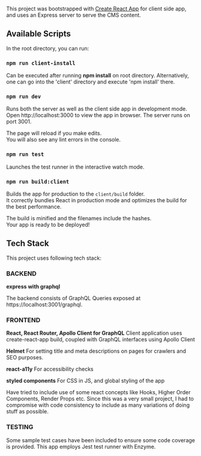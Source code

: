 This project was bootstrapped with [Create React App](https://github.com/facebook/create-react-app) for client side app, and uses an Express server to serve the CMS content.

## Available Scripts

In the root directory, you can run:

### `npm run client-install`

Can be executed after running **npm install** on root directory. Alternatively, one can go into the 'client' directory and execute 'npm install' there.

### `npm run dev`

Runs both the server as well as the client side app in development mode.<br>
Open http://localhost:3000 to view the app in browser. The server runs on port 3001.

The page will reload if you make edits.<br>
You will also see any lint errors in the console.

### `npm run test`

Launches the test runner in the interactive watch mode.<br>

### `npm run build:client`

Builds the app for production to the `client/build` folder.<br>
It correctly bundles React in production mode and optimizes the build for the best performance.

The build is minified and the filenames include the hashes.<br>
Your app is ready to be deployed!

## Tech Stack

This project uses following tech stack:

### BACKEND

**express with graphql**

The backend consists of GraphQL Queries exposed at https://localhost:3001/graphql.

### FRONTEND

**React, React Router, Apollo Client for GraphQL**
Client application uses create-react-app build, coupled with GraphQL interfaces using Apollo Client

**Helmet**
For setting title and meta descriptions on pages for crawlers and SEO purposes.

**react-a11y**
For accessibility checks

**styled components**
For CSS in JS, and global styling of the app

Have tried to include use of some react concepts like Hooks, Higher Order Components, Render Props etc. Since this was a very small project, I had to compromise with code consistency to include as many variations of doing stuff as possible.

### TESTING

Some sample test cases have been included to ensure some code coverage is provided. This app employs Jest test runner with Enzyme.
